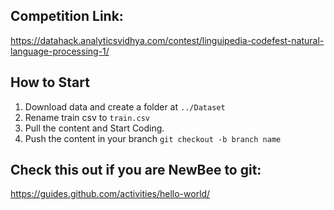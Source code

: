 ## Competition Link: 
https://datahack.analyticsvidhya.com/contest/linguipedia-codefest-natural-language-processing-1/

## How to Start
1. Download data and create a folder at ```../Dataset```
2. Rename train csv to ```train.csv```
3. Pull the content and Start Coding.
4. Push the content in your branch ``` git checkout -b branch name ```

## Check this out if you are NewBee to git:
   https://guides.github.com/activities/hello-world/
